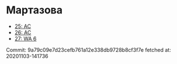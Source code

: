 # Мартазова
- [25: AC](25.md)
- [26: AC](26.md)
- [27: WA 6](27.md)

Commit: 9a79c09e7d23cefb761a12e338db9728b8cf3f7e
 fetched at: 20201103-141736
